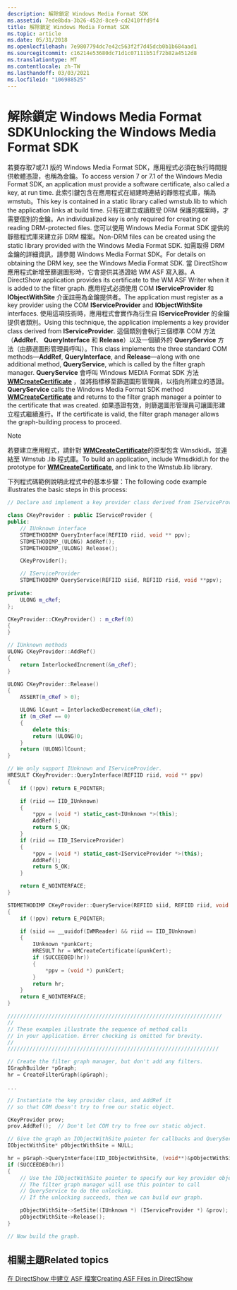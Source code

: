 ```yaml
---
description: 解除鎖定 Windows Media Format SDK
ms.assetid: 7ede8bda-3b26-452d-8ce9-cd2410ffd9f4
title: 解除鎖定 Windows Media Format SDK
ms.topic: article
ms.date: 05/31/2018
ms.openlocfilehash: 7e9807794dc7e42c563f2f7d45dcb0b1b684aad1
ms.sourcegitcommit: c16214e53680dc71d1c07111b51f72b82a4512d8
ms.translationtype: MT
ms.contentlocale: zh-TW
ms.lasthandoff: 03/03/2021
ms.locfileid: "106988525"
---
```

# <a name="unlocking-the-windows-media-format-sdk"></a><span data-ttu-id="271c3-103">解除鎖定 Windows Media Format SDK</span><span class="sxs-lookup"><span data-stu-id="271c3-103">Unlocking the Windows Media Format SDK</span></span>

<span data-ttu-id="271c3-104">若要存取7或7.1 版的 Windows Media Format SDK，應用程式必須在執行時間提供軟體憑證，也稱為金鑰。</span><span class="sxs-lookup"><span data-stu-id="271c3-104">To access version 7 or 7.1 of the Windows Media Format SDK, an application must provide a software certificate, also called a key, at run time.</span></span> <span data-ttu-id="271c3-105">此索引鍵包含在應用程式在組建時連結的靜態程式庫，稱為 wmstub。</span><span class="sxs-lookup"><span data-stu-id="271c3-105">This key is contained in a static library called wmstub.lib to which the application links at build time.</span></span> <span data-ttu-id="271c3-106">只有在建立或讀取受 DRM 保護的檔案時，才需要個別的金鑰。</span><span class="sxs-lookup"><span data-stu-id="271c3-106">An individualized key is only required for creating or reading DRM-protected files.</span></span> <span data-ttu-id="271c3-107">您可以使用 Windows Media Format SDK 提供的靜態程式庫來建立非 DRM 檔案。</span><span class="sxs-lookup"><span data-stu-id="271c3-107">Non-DRM files can be created using the static library provided with the Windows Media Format SDK.</span></span> <span data-ttu-id="271c3-108">如需取得 DRM 金鑰的詳細資訊，請參閱 Windows Media Format SDK。</span><span class="sxs-lookup"><span data-stu-id="271c3-108">For details on obtaining the DRM key, see the Windows Media Format SDK.</span></span> <span data-ttu-id="271c3-109">當 DirectShow 應用程式新增至篩選圖形時，它會提供其憑證給 WM ASF 寫入器。</span><span class="sxs-lookup"><span data-stu-id="271c3-109">A DirectShow application provides its certificate to the WM ASF Writer when it is added to the filter graph.</span></span> <span data-ttu-id="271c3-110">應用程式必須使用 COM **IServiceProvider** 和 **IObjectWithSite** 介面註冊為金鑰提供者。</span><span class="sxs-lookup"><span data-stu-id="271c3-110">The application must register as a key provider using the COM **IServiceProvider** and **IObjectWithSite** interfaces.</span></span> <span data-ttu-id="271c3-111">使用這項技術時，應用程式會實作為衍生自 **IServiceProvider** 的金鑰提供者類別。</span><span class="sxs-lookup"><span data-stu-id="271c3-111">Using this technique, the application implements a key provider class derived from **IServiceProvider**.</span></span> <span data-ttu-id="271c3-112">這個類別會執行三個標準 COM 方法（**AddRef**、 **QueryInterface** 和 **Release**）以及一個額外的 **QueryService** 方法（由篩選圖形管理員呼叫）。</span><span class="sxs-lookup"><span data-stu-id="271c3-112">This class implements the three standard COM methods—**AddRef**, **QueryInterface**, and **Release**—along with one additional method, **QueryService**, which is called by the filter graph manager.</span></span> <span data-ttu-id="271c3-113">**QueryService** 會呼叫 Windows MEDIA Format SDK 方法 [**WMCreateCertificate**](/previous-versions/windows/desktop/legacy/dd757745(v=vs.85)) ，並將指標移至篩選圖形管理員，以指向所建立的憑證。</span><span class="sxs-lookup"><span data-stu-id="271c3-113">**QueryService** calls the Windows Media Format SDK method [**WMCreateCertificate**](/previous-versions/windows/desktop/legacy/dd757745(v=vs.85)) and returns to the filter graph manager a pointer to the certificate that was created.</span></span> <span data-ttu-id="271c3-114">如果憑證有效，則篩選圖形管理員可讓圖形建立程式繼續進行。</span><span class="sxs-lookup"><span data-stu-id="271c3-114">If the certificate is valid, the filter graph manager allows the graph-building process to proceed.</span></span>

> [!Note]  
> <span data-ttu-id="271c3-115">若要建立應用程式，請針對 [**WMCreateCertificate**](/previous-versions/windows/desktop/legacy/dd757745(v=vs.85))的原型包含 Wmsdkidl，並連結至 Wmstub .lib 程式庫。</span><span class="sxs-lookup"><span data-stu-id="271c3-115">To build an application, include Wmsdkidl.h for the prototype for [**WMCreateCertificate**](/previous-versions/windows/desktop/legacy/dd757745(v=vs.85)), and link to the Wmstub.lib library.</span></span>

 

<span data-ttu-id="271c3-116">下列程式碼範例說明此程式中的基本步驟：</span><span class="sxs-lookup"><span data-stu-id="271c3-116">The following code example illustrates the basic steps in this process:</span></span>


```C++
// Declare and implement a key provider class derived from IServiceProvider.

class CKeyProvider : public IServiceProvider {
public:
    // IUnknown interface
    STDMETHODIMP QueryInterface(REFIID riid, void ** ppv);
    STDMETHODIMP_(ULONG) AddRef();
    STDMETHODIMP_(ULONG) Release();

    CKeyProvider();

    // IServiceProvider
    STDMETHODIMP QueryService(REFIID siid, REFIID riid, void **ppv);
    
private:
    ULONG m_cRef;
};

CKeyProvider::CKeyProvider() : m_cRef(0)
{
}

// IUnknown methods
ULONG CKeyProvider::AddRef()
{
    return InterlockedIncrement(&m_cRef);
}

ULONG CKeyProvider::Release()
{
    ASSERT(m_cRef > 0);

    ULONG lCount = InterlockedDecrement(&m_cRef);
    if (m_cRef == 0) 
    {
        delete this;
        return (ULONG)0;
    }
    return (ULONG)lCount;
}

// We only support IUnknown and IServiceProvider.
HRESULT CKeyProvider::QueryInterface(REFIID riid, void ** ppv)
{
    if (!ppv) return E_POINTER;

    if (riid == IID_IUnknown) 
    {
        *ppv = (void *) static_cast<IUnknown *>(this);
        AddRef();
        return S_OK;
    }
    if (riid == IID_IServiceProvider) 
    {
        *ppv = (void *) static_cast<IServiceProvider *>(this);
        AddRef();
        return S_OK;
    }

    return E_NOINTERFACE;
}

STDMETHODIMP CKeyProvider::QueryService(REFIID siid, REFIID riid, void **ppv)
{
    if (!ppv) return E_POINTER;

    if (siid == __uuidof(IWMReader) && riid == IID_IUnknown) 
    {
        IUnknown *punkCert;
        HRESULT hr = WMCreateCertificate(&punkCert);
        if (SUCCEEDED(hr)) 
        {
            *ppv = (void *) punkCert;
        }
        return hr;
    }
    return E_NOINTERFACE;
}

////////////////////////////////////////////////////////////////////
//
// These examples illustrate the sequence of method calls
// in your application. Error checking is omitted for brevity.
//
///////////////////////////////////////////////////////////////////

// Create the filter graph manager, but don't add any filters.
IGraphBuilder *pGraph;
hr = CreateFilterGraph(&pGraph);

...

// Instantiate the key provider class, and AddRef it
// so that COM doesn't try to free our static object.

CKeyProvider prov;
prov.AddRef();  // Don't let COM try to free our static object.

// Give the graph an IObjectWithSite pointer for callbacks and QueryService.
IObjectWithSite* pObjectWithSite = NULL;

hr = pGraph->QueryInterface(IID_IObjectWithSite, (void**)&pObjectWithSite);
if (SUCCEEDED(hr))
{
    // Use the IObjectWithSite pointer to specify our key provider object.
    // The filter graph manager will use this pointer to call
    // QueryService to do the unlocking.
    // If the unlocking succeeds, then we can build our graph.

    pObjectWithSite->SetSite((IUnknown *) (IServiceProvider *) &prov);
    pObjectWithSite->Release();
}

// Now build the graph.
```



## <a name="related-topics"></a><span data-ttu-id="271c3-117">相關主題</span><span class="sxs-lookup"><span data-stu-id="271c3-117">Related topics</span></span>

<dl> <dt>

[<span data-ttu-id="271c3-118">在 DirectShow 中建立 ASF 檔案</span><span class="sxs-lookup"><span data-stu-id="271c3-118">Creating ASF Files in DirectShow</span></span>](creating-asf-files-in-directshow.md)
</dt> </dl>

 

 
